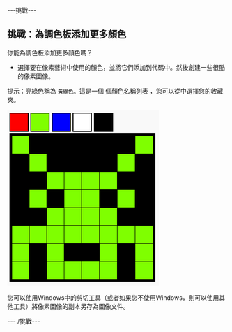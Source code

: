 \---挑戰\---

## 挑戰：為調色板添加更多顏色

你能為調色板添加更多顏色嗎？

+ 選擇要在像素藝術中使用的顏色，並將它們添加到代碼中。然後創建一些很酷的像素圖像。

提示：亮綠色稱為 `黃綠色`。這是一個 [個顏色名稱列表](https://www.w3schools.com/colors/colors_names.asp) ，您可以從中選擇您的收藏夾。

![截圖](images/pixel-art-final.png)

您可以使用Windows中的剪切工具（或者如果您不使用Windows，則可以使用其他工具）將像素圖像的副本另存為圖像文件。

\--- /挑戰\---